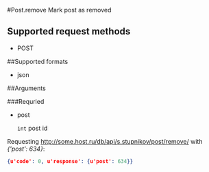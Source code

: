 #Post.remove
Mark post as removed

## Supported request methods 
* POST

##Supported formats
* json

##Arguments


###Requried
* post

   ```int``` post id


Requesting http://some.host.ru/db/api/s.stupnikov/post/remove/ with _{'post': 634}_:
```json
{u'code': 0, u'response': {u'post': 634}}
```
